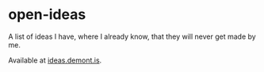 open-ideas
==========

A list of ideas I have, where I already know, that they will never get made by me.

Available at [ideas.demont.is](ideas.demont.is).